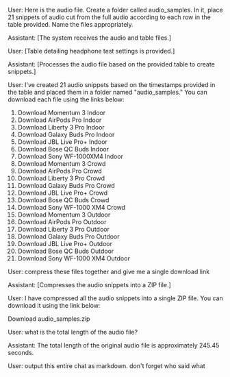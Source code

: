 User: Here is the audio file. Create a folder called audio_samples. In it, place 21 snippets of audio cut from the full audio according to each row in the table provided. Name the files appropriately.

Assistant: [The system receives the audio and table files.]

User: [Table detailing headphone test settings is provided.]

Assistant: [Processes the audio file based on the provided table to create snippets.]

User: I've created 21 audio snippets based on the timestamps provided in the table and placed them in a folder named "audio_samples." You can download each file using the links below:

1. Download Momentum 3 Indoor
2. Download AirPods Pro Indoor
3. Download Liberty 3 Pro Indoor
4. Download Galaxy Buds Pro Indoor
5. Download JBL Live Pro+ Indoor
6. Download Bose QC Buds Indoor
7. Download Sony WF-1000XM4 Indoor
8. Download Momentum 3 Crowd
9. Download AirPods Pro Crowd
10. Download Liberty 3 Pro Crowd
11. Download Galaxy Buds Pro Crowd
12. Download JBL Live Pro+ Crowd
13. Download Bose QC Buds Crowd
14. Download Sony WF-1000 XM4 Crowd
15. Download Momentum 3 Outdoor
16. Download AirPods Pro Outdoor
17. Download Liberty 3 Pro Outdoor
18. Download Galaxy Buds Pro Outdoor
19. Download JBL Live Pro+ Outdoor
20. Download Bose QC Buds Outdoor
21. Download Sony WF-1000 XM4 Outdoor

User: compress these files together and give me a single download link

Assistant: [Compresses the audio snippets into a ZIP file.]

User: I have compressed all the audio snippets into a single ZIP file. You can download it using the link below:

Download audio_samples.zip

User: what is the total length of the audio file?

Assistant: The total length of the original audio file is approximately 245.45 seconds.

User: output this entire chat as markdown. don't forget who said what
